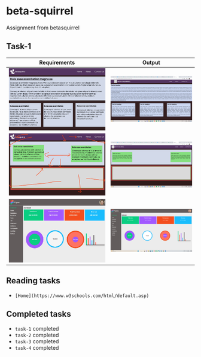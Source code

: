 # beta-squirrel
Assignment from betasquirrel

## Task-1

|Requirements               | Output                     |
|---------------------------|----------------------------|
|![task-1](req/task-1.jpg)  |![1](work/task-1.png)       |
|![task-2](req/task-2.jpg)  |![2](work/task-2.png)       |
|![task-4](req/task-4.jpg)  |![4](work/task-4.png)       |

## Reading tasks

- `[Home](https://www.w3schools.com/html/default.asp)`




## Completed tasks
- `task-1` completed
- `task-2` completed
- `task-3` completed
- `task-4` completed
